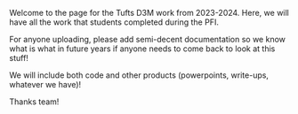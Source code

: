 Welcome to the page for the Tufts D3M work from 2023-2024. Here, we will have all the work that students completed during the PFI. 

For anyone uploading, please add semi-decent documentation so we know what is what in future years if anyone needs to come back to look at this stuff! 

We will include both code and other products (powerpoints, write-ups, whatever we have)!

Thanks team!
